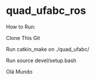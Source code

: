 # quad_ufabc_ros


How to Run:

  Clone This Git
  
  Run catkin_make on ./quad_ufabc/
  
  Run source devel/setup.bash
  
  Olá Mundo
